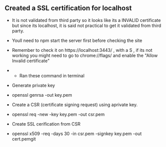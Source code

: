 ## Created a SSL certification for localhost

* It is not validated from third party so it looks like its a INVALID certificate but since its localhost, it is said not practical to get it validated from third party. 

* Youll need to npm start the server first before checking the site

* Remember to check it on https://localhost:3443/ , with a S , if its not working you might need to go to   chrome://flags/     and enable the "Allow Invalid certificate" 



* * Ran these command in terminal 

* Generate private key
* openssl genrsa -out key.pem

* Create a CSR (certificate signing request) using aprivate key.
* openssl req -new -key key.pem -out csr.pem

* Create SSL cerification from CSR
* openssl x509 -req -days 30 -in csr.pem -signkey key.pem -out cert.pemgit 